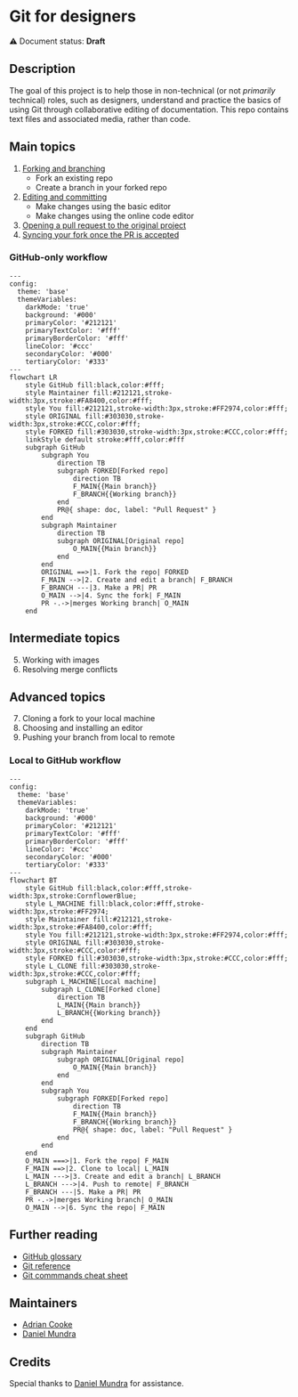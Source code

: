 # Git for designers

⚠️ Document status: **Draft**

## Description

The goal of this project is to help those in non-technical (or not *primarily* technical) roles, such as designers, understand and practice the basics of using Git through collaborative editing of documentation. This repo contains text files and associated media, rather than code.

## Main topics

1. [Forking and branching](docs/1-fork-and-branch.md)
	- Fork an existing repo
	- Create a branch in your forked repo
2. [Editing and committing](docs/2-edit-and-commit.md)
	- Make changes using the basic editor
	- Make changes using the online code editor
3. [Opening a pull request to the original project](docs/3-open-pull-request.md)
4. [Syncing your fork once the PR is accepted](4-sync-from-original.md)

### GitHub-only workflow

```mermaid
---
config:
  theme: 'base'
  themeVariables:
    darkMode: 'true'
    background: '#000'
    primaryColor: '#212121'
    primaryTextColor: '#fff'
    primaryBorderColor: '#fff'
    lineColor: '#ccc'
    secondaryColor: '#000'
    tertiaryColor: '#333'
---
flowchart LR
    style GitHub fill:black,color:#fff;
    style Maintainer fill:#212121,stroke-width:3px,stroke:#FA8400,color:#fff;
    style You fill:#212121,stroke-width:3px,stroke:#FF2974,color:#fff;
    style ORIGINAL fill:#303030,stroke-width:3px,stroke:#CCC,color:#fff;
    style FORKED fill:#303030,stroke-width:3px,stroke:#CCC,color:#fff;
    linkStyle default stroke:#fff,color:#fff
    subgraph GitHub
        subgraph You
            direction TB
            subgraph FORKED[Forked repo]
                direction TB
                F_MAIN{{Main branch}}
                F_BRANCH{{Working branch}}
            end
            PR@{ shape: doc, label: "Pull Request" }
        end
        subgraph Maintainer
            direction TB
            subgraph ORIGINAL[Original repo]
                O_MAIN{{Main branch}}
            end
        end
        ORIGINAL ==>|1. Fork the repo| FORKED
        F_MAIN -->|2. Create and edit a branch| F_BRANCH
        F_BRANCH ---|3. Make a PR| PR
        O_MAIN -->|4. Sync the fork| F_MAIN
        PR -.->|merges Working branch| O_MAIN
    end
```

## Intermediate topics

5. Working with images
6. Resolving merge conflicts

## Advanced topics

7. Cloning a fork to your local machine
8. Choosing and installing an editor
9. Pushing your branch from local to remote

### Local to GitHub workflow

```mermaid
---
config:
  theme: 'base'
  themeVariables:
    darkMode: 'true'
    background: '#000'
    primaryColor: '#212121'
    primaryTextColor: '#fff'
    primaryBorderColor: '#fff'
    lineColor: '#ccc'
    secondaryColor: '#000'
    tertiaryColor: '#333'
---
flowchart BT
    style GitHub fill:black,color:#fff,stroke-width:3px,stroke:CornflowerBlue;
    style L_MACHINE fill:black,color:#fff,stroke-width:3px,stroke:#FF2974;
    style Maintainer fill:#212121,stroke-width:3px,stroke:#FA8400,color:#fff;
    style You fill:#212121,stroke-width:3px,stroke:#FF2974,color:#fff;
    style ORIGINAL fill:#303030,stroke-width:3px,stroke:#CCC,color:#fff;
    style FORKED fill:#303030,stroke-width:3px,stroke:#CCC,color:#fff;
    style L_CLONE fill:#303030,stroke-width:3px,stroke:#CCC,color:#fff;
    subgraph L_MACHINE[Local machine]
        subgraph L_CLONE[Forked clone]
            direction TB
            L_MAIN{{Main branch}}
            L_BRANCH{{Working branch}}
        end
    end
    subgraph GitHub
        direction TB
        subgraph Maintainer
            subgraph ORIGINAL[Original repo]
                O_MAIN{{Main branch}}
            end
        end
        subgraph You
            subgraph FORKED[Forked repo]
                direction TB
                F_MAIN{{Main branch}} 
                F_BRANCH{{Working branch}}
                PR@{ shape: doc, label: "Pull Request" }
            end
        end
    end
    O_MAIN ===>|1. Fork the repo| F_MAIN
    F_MAIN ==>|2. Clone to local| L_MAIN
    L_MAIN --->|3. Create and edit a branch| L_BRANCH
    L_BRANCH --->|4. Push to remote| F_BRANCH
    F_BRANCH ---|5. Make a PR| PR
    PR -.->|merges Working branch| O_MAIN
    O_MAIN -->|6. Sync the repo| F_MAIN
```

## Further reading

* [GitHub glossary](https://docs.github.com/en/get-started/learning-about-github/github-glossary)
* [Git reference](https://git-scm.com/docs)
* [Git commmands cheat sheet](https://git-scm.com/cheat-sheet)

## Maintainers

* [Adrian Cooke](https://github.com/adriancooke)
* [Daniel Mundra](https://github.com/dmundra)

## Credits

Special thanks to [Daniel Mundra](https://github.com/dmundra) for assistance.
